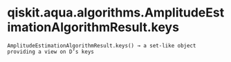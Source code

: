 # qiskit.aqua.algorithms.AmplitudeEstimationAlgorithmResult.keys

`AmplitudeEstimationAlgorithmResult.keys() → a set-like object providing a view on D’s keys`
